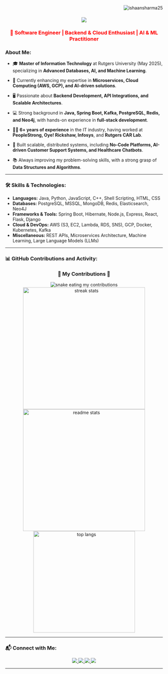 <img align="right" src="https://komarev.com/ghpvc/?username=ishaansharma25&label=Profile%20views&color=0e75b6&style=flat" alt="ishaansharma25" />

<h1 align="center">
    <img src="https://readme-typing-svg.herokuapp.com/?font=Righteous&size=35&center=true&vCenter=true&width=500&height=70&duration=4000&lines=Hi+There!+👋;+I'm+Ishaan+Sharma;" />
</h1>

<h3 align="center" style="color: red;"> 🔭 Software Engineer | Backend & Cloud Enthusiast | AI & ML Practitioner </h3>

### About Me:

- 🎓 **Master of Information Technology** at Rutgers University (May 2025), specializing in **Advanced Databases, AI, and Machine Learning**.

- 🌱 Currently enhancing my expertise in **Microservices, Cloud Computing (AWS, GCP), and AI-driven solutions**.

- 🖥️ Passionate about **Backend Development, API Integrations, and Scalable Architectures**.

- 💻 Strong background in **Java, Spring Boot, Kafka, PostgreSQL, Redis, and Neo4j**, with hands-on experience in **full-stack development**.

- 👨‍💻 **6+ years of experience** in the IT industry, having worked at **PeopleStrong, Oye! Rickshaw, Infosys**, and **Rutgers CAR Lab**.

- 🚀 Built scalable, distributed systems, including **No-Code Platforms, AI-driven Customer Support Systems, and Healthcare Chatbots**.

- 📚 Always improving my problem-solving skills, with a strong grasp of **Data Structures and Algorithms**.

---

### 🛠️ Skills & Technologies:

- **Languages:** Java, Python, JavaScript, C++, Shell Scripting, HTML, CSS  
- **Databases:** PostgreSQL, MSSQL, MongoDB, Redis, Elasticsearch, Neo4J  
- **Frameworks & Tools:** Spring Boot, Hibernate, Node.js, Express, React, Flask, Django  
- **Cloud & DevOps:** AWS (S3, EC2, Lambda, RDS, SNS), GCP, Docker, Kubernetes, Kafka  
- **Miscellaneous:** REST APIs, Microservices Architecture, Machine Learning, Large Language Models (LLMs)  

---

### 📊 GitHub Contributions and Activity:

<div align="center">
  <h3>🐍 My Contributions 🐍</h3>
  <img alt="snake eating my contributions" src="https://raw.githubusercontent.com/ishaansharma25/ishaansharma25/output/github-contribution-grid-snake.svg" />
  <br/>
</div>

<div align="center">
  <img width=390 src="https://github-readme-streak-stats-salesp07.vercel.app/?user=ishaansharma25&count_private=true&theme=react&border_radius=10" alt="streak stats"/>
  <img width=390 src="https://github-readme-stats-salesp07.vercel.app/api?username=ishaansharma25&count_private=true&show_icons=true&theme=react&rank_icon=github&border_radius=10" alt="readme stats" />
  <br/>
  <img width=325 align="center" src="https://github-readme-stats-salesp07.vercel.app/api/top-langs/?username=ishaansharma25&hide=HTML&langs_count=8&layout=compact&theme=react&border_radius=10&size_weight=0.5&count_weight=0.5&exclude_repo=github-readme-stats" alt="top langs" />
</div>

---

### 📬 Connect with Me:

<div align="center"> 
  <a href="mailto:eshaansharma3@gmail.com">
    <img src="https://img.shields.io/badge/Gmail-333333?style=for-the-badge&logo=gmail&logoColor=red" />
  </a>
  <a href="https://linkedin.com/in/isharma25" target="_blank">
    <img src="https://img.shields.io/badge/LinkedIn-0077B5?style=for-the-badge&logo=linkedin&logoColor=white" target="_blank" />
  </a>
  <a href="https://github.com/ishaansharma25" target="_blank">
     <img src="https://img.shields.io/badge/GitHub-181717?style=for-the-badge&logo=github&logoColor=white" target="_blank" />
  </a>
  <a href="https://ishaansharma25.github.io/portfolio/" target="_blank">
     <img src="https://img.shields.io/badge/Portfolio-000000?style=for-the-badge&logo=react&logoColor=white" target="_blank" />
  </a>
</div>

---
